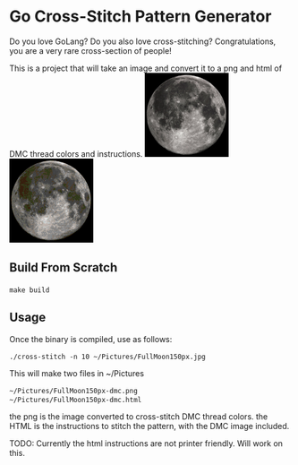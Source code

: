 # Go Cross-Stitch Pattern Generator
Do you love GoLang? Do you also love cross-stitching? Congratulations, you are a very rare cross-section of people!

This is a project that will take an image and convert it to a png and html of DMC thread colors and instructions.
![alt text][moon] 
![alt_text][moon-dmc]

[moon]: https://github.com/lindsaylandry/go-cross-stitch/blob/master/examples/test_images/FullMoon150px.jpg
[moon-dmc]: https://github.com/lindsaylandry/go-cross-stitch/blob/master/examples/test_images/FullMoon150px-dmc.png

## Build From Scratch
```make build```

## Usage
Once the binary is compiled, use as follows:
```
./cross-stitch -n 10 ~/Pictures/FullMoon150px.jpg
```
This will make two files in ~/Pictures
```
~/Pictures/FullMoon150px-dmc.png
~/Pictures/FullMoon150px-dmc.html
```
the png is the image converted to cross-stitch DMC thread colors.
the HTML is the instructions to stitch the pattern, with the DMC image included.

TODO: Currently the html instructions are not printer friendly. Will work on this.
